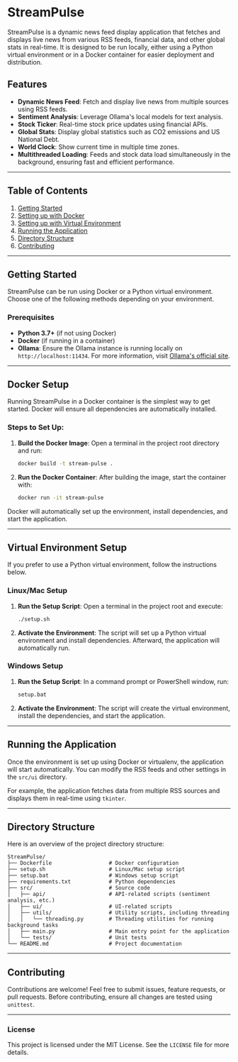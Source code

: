 # StreamPulse

StreamPulse is a dynamic news feed display application that fetches and displays live news from various RSS feeds, financial data, and other global stats in real-time. It is designed to be run locally, either using a Python virtual environment or in a Docker container for easier deployment and distribution.

## Features

- **Dynamic News Feed**: Fetch and display live news from multiple sources using RSS feeds.
- **Sentiment Analysis**: Leverage Ollama's local models for text analysis.
- **Stock Ticker**: Real-time stock price updates using financial APIs.
- **Global Stats**: Display global statistics such as CO2 emissions and US National Debt.
- **World Clock**: Show current time in multiple time zones.
- **Multithreaded Loading**: Feeds and stock data load simultaneously in the background, ensuring fast and efficient performance.

---

## Table of Contents

1. [Getting Started](#getting-started)
2. [Setting up with Docker](#docker-setup)
3. [Setting up with Virtual Environment](#virtual-environment-setup)
4. [Running the Application](#running-the-application)
5. [Directory Structure](#directory-structure)
6. [Contributing](#contributing)

---

## Getting Started

StreamPulse can be run using Docker or a Python virtual environment. Choose one of the following methods depending on your environment.

### Prerequisites

- **Python 3.7+** (if not using Docker)
- **Docker** (if running in a container)
- **Ollama**: Ensure the Ollama instance is running locally on `http://localhost:11434`. For more information, visit [Ollama's official site](https://ollama.com/).

---

## Docker Setup

Running StreamPulse in a Docker container is the simplest way to get started. Docker will ensure all dependencies are automatically installed.

### Steps to Set Up:

1. **Build the Docker Image**:
   Open a terminal in the project root directory and run:
   ```bash
   docker build -t stream-pulse .
   ```

2. **Run the Docker Container**:
   After building the image, start the container with:
   ```bash
   docker run -it stream-pulse
   ```

Docker will automatically set up the environment, install dependencies, and start the application.

---

## Virtual Environment Setup

If you prefer to use a Python virtual environment, follow the instructions below.

### Linux/Mac Setup

1. **Run the Setup Script**:
   Open a terminal in the project root and execute:
   ```bash
   ./setup.sh
   ```

2. **Activate the Environment**:
   The script will set up a Python virtual environment and install dependencies. Afterward, the application will automatically run.

### Windows Setup

1. **Run the Setup Script**:
   In a command prompt or PowerShell window, run:
   ```cmd
   setup.bat
   ```

2. **Activate the Environment**:
   The script will create the virtual environment, install the dependencies, and start the application.

---

## Running the Application

Once the environment is set up using Docker or virtualenv, the application will start automatically. You can modify the RSS feeds and other settings in the `src/ui` directory.

For example, the application fetches data from multiple RSS sources and displays them in real-time using `tkinter`.

---

## Directory Structure

Here is an overview of the project directory structure:

```
StreamPulse/
├── Dockerfile                  # Docker configuration
├── setup.sh                    # Linux/Mac setup script
├── setup.bat                   # Windows setup script
├── requirements.txt            # Python dependencies
├── src/                        # Source code
│   ├── api/                    # API-related scripts (sentiment analysis, etc.)
│   ├── ui/                     # UI-related scripts
│   ├── utils/                  # Utility scripts, including threading
│   │   └── threading.py        # Threading utilities for running background tasks
│   ├── main.py                 # Main entry point for the application
│   └── tests/                  # Unit tests
└── README.md                   # Project documentation
```

---

## Contributing

Contributions are welcome! Feel free to submit issues, feature requests, or pull requests. Before contributing, ensure all changes are tested using `unittest`.

---

### License

This project is licensed under the MIT License. See the `LICENSE` file for more details.